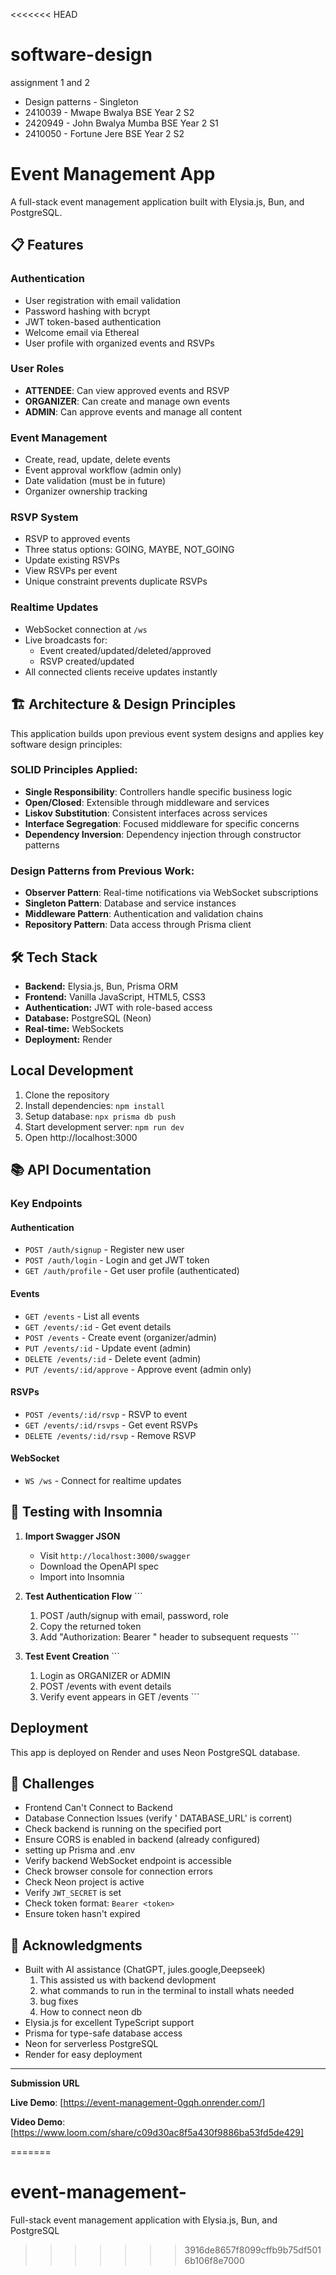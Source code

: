 <<<<<<< HEAD
# software-design
 assignment 1 and 2
- Design patterns - Singleton
- 2410039 - Mwape Bwalya BSE Year 2 S2
- 2420949 - John Bwalya Mumba BSE Year 2 S1
- 2410050 - Fortune Jere BSE Year 2 S2
# Event Management App

A full-stack event management application built with Elysia.js, Bun, and PostgreSQL.

## 📋 Features

### Authentication
- User registration with email validation
- Password hashing with bcrypt
- JWT token-based authentication
- Welcome email via Ethereal
- User profile with organized events and RSVPs

### User Roles
- **ATTENDEE**: Can view approved events and RSVP
- **ORGANIZER**: Can create and manage own events
- **ADMIN**: Can approve events and manage all content

### Event Management
- Create, read, update, delete events
- Event approval workflow (admin only)
- Date validation (must be in future)
- Organizer ownership tracking

### RSVP System
- RSVP to approved events
- Three status options: GOING, MAYBE, NOT_GOING
- Update existing RSVPs
- View RSVPs per event
- Unique constraint prevents duplicate RSVPs

### Realtime Updates
- WebSocket connection at `/ws`
- Live broadcasts for:
  - Event created/updated/deleted/approved
  - RSVP created/updated
- All connected clients receive updates instantly

## 🏗️ Architecture & Design Principles

This application builds upon previous event system designs and applies key software design principles:

### SOLID Principles Applied:
- **Single Responsibility**: Controllers handle specific business logic
- **Open/Closed**: Extensible through middleware and services
- **Liskov Substitution**: Consistent interfaces across services
- **Interface Segregation**: Focused middleware for specific concerns
- **Dependency Inversion**: Dependency injection through constructor patterns

### Design Patterns from Previous Work:
- **Observer Pattern**: Real-time notifications via WebSocket subscriptions
- **Singleton Pattern**: Database and service instances
- **Middleware Pattern**: Authentication and validation chains
- **Repository Pattern**: Data access through Prisma client

## 🛠️ Tech Stack

- **Backend:** Elysia.js, Bun, Prisma ORM
- **Frontend:** Vanilla JavaScript, HTML5, CSS3
- **Authentication:** JWT with role-based access
- **Database:** PostgreSQL (Neon)
- **Real-time:** WebSockets
- **Deployment:** Render

## Local Development

1. Clone the repository
2. Install dependencies: `npm install`
3. Setup database: `npx prisma db push`
4. Start development server: `npm run dev`
5. Open http://localhost:3000


## 📚 API Documentation
### Key Endpoints

#### Authentication
- `POST /auth/signup` - Register new user
- `POST /auth/login` - Login and get JWT token
- `GET /auth/profile` - Get user profile (authenticated)

#### Events
- `GET /events` - List all events
- `GET /events/:id` - Get event details
- `POST /events` - Create event (organizer/admin)
- `PUT /events/:id` - Update event (admin)
- `DELETE /events/:id` - Delete event (admin)
- `PUT /events/:id/approve` - Approve event (admin only)

#### RSVPs
- `POST /events/:id/rsvp` - RSVP to event
- `GET /events/:id/rsvps` - Get event RSVPs
- `DELETE /events/:id/rsvp` - Remove RSVP

#### WebSocket
- `WS /ws` - Connect for realtime updates

## 🧪 Testing with Insomnia

1. **Import Swagger JSON**
   - Visit `http://localhost:3000/swagger`
   - Download the OpenAPI spec
   - Import into Insomnia

2. **Test Authentication Flow**
   \`\`\`
   1. POST /auth/signup with email, password, role
   2. Copy the returned token
   3. Add "Authorization: Bearer <token>" header to subsequent requests
   \`\`\`

3. **Test Event Creation**
   \`\`\`
   1. Login as ORGANIZER or ADMIN
   2. POST /events with event details
   3. Verify event appears in GET /events
   \`\`\`

## Deployment

This app is deployed on Render and uses Neon PostgreSQL database.

## 🐛 Challenges

- Frontend Can't Connect to Backend
- Database Connection lssues (verify ' DATABASE_URL' is corrent)
- Check backend is running on the specified port
- Ensure CORS is enabled in backend (already configured)
- setting up Prisma and .env
- Verify backend WebSocket endpoint is accessible
- Check browser console for connection errors
- Check Neon project is active
- Verify `JWT_SECRET` is set
- Check token format: `Bearer <token>`
- Ensure token hasn't expired

## 🙏 Acknowledgments

- Built with AI assistance (ChatGPT, jules.google,Deepseek)
   1. This assisted us with backend devlopment
   2. what commands to run in the terminal to install whats needed
   3. bug fixes
   4. How to connect neon db
- Elysia.js for excellent TypeScript support
- Prisma for type-safe database access
- Neon for serverless PostgreSQL
- Render for easy deployment

---

**Submission URL**

**Live Demo**: [https://event-management-0gqh.onrender.com/]

**Video Demo**: [https://www.loom.com/share/c09d30ac8f5a430f9886ba53fd5de429]


=======
# event-management-
Full-stack event management application with Elysia.js, Bun, and PostgreSQL
>>>>>>> 3916de8657f8099cffb9b75df5016b106f8e7000
